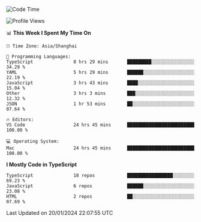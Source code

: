 <!--START_SECTION:waka-->
![Code Time](http://img.shields.io/badge/Code%20Time-5%2C736%20hrs%2032%20mins-blue)

![Profile Views](http://img.shields.io/badge/Profile%20Views-0-blue)

📊 **This Week I Spent My Time On** 

```text
🕑︎ Time Zone: Asia/Shanghai

💬 Programming Languages: 
TypeScript               8 hrs 29 mins       █████████░░░░░░░░░░░░░░░░   34.29 % 
YAML                     5 hrs 29 mins       ██████░░░░░░░░░░░░░░░░░░░   22.19 % 
JavaScript               3 hrs 43 mins       ████░░░░░░░░░░░░░░░░░░░░░   15.04 % 
Other                    3 hrs 3 mins        ███░░░░░░░░░░░░░░░░░░░░░░   12.32 % 
JSON                     1 hr 53 mins        ██░░░░░░░░░░░░░░░░░░░░░░░   07.64 % 

🔥 Editors: 
VS Code                  24 hrs 45 mins      █████████████████████████   100.00 % 

💻 Operating System: 
Mac                      24 hrs 45 mins      █████████████████████████   100.00 % 
```

**I Mostly Code in TypeScript** 

```text
TypeScript               18 repos            █████████████████░░░░░░░░   69.23 % 
JavaScript               6 repos             ██████░░░░░░░░░░░░░░░░░░░   23.08 % 
HTML                     2 repos             ██░░░░░░░░░░░░░░░░░░░░░░░   07.69 % 
```




 Last Updated on 20/01/2024 22:07:55 UTC
<!--END_SECTION:waka-->
